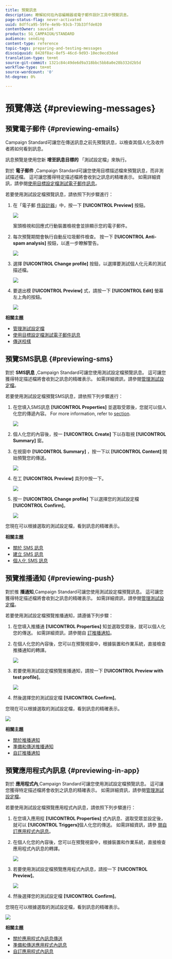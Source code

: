 ```yaml
---
title: 預覽訊息
description: 瞭解如何在內容編輯器或電子郵件設計工具中預覽訊息。
page-status-flag: never-activated
uuid: 8dffca95-59fe-4e9b-93cb-73b33ffde020
contentOwner: sauviat
products: SG_CAMPAIGN/STANDARD
audience: sending
content-type: reference
topic-tags: preparing-and-testing-messages
discoiquuid: 8428f8ac-8ef5-46cd-9d93-10ec0ecd3ded
translation-type: tm+mt
source-git-commit: 1321c84c49de6d9a318bbc5bb8a0e28b332d2b5d
workflow-type: tm+mt
source-wordcount: '0'
ht-degree: 0%

---
```



# 預覽傳送 {#previewing-messages}

## 預覽電子郵件 {#previewing-emails}

Campaign Standard可讓您在傳送訊息之前先預覽訊息，以檢查其個人化及收件者將如何看到訊息。

訊息預覽是使用您新 **增至訊息目標的** 「測試設定檔」來執行。

對於 **電子郵件** ,Campaign Standard可讓您使用目標描述檔來預覽訊息，而非測試描述檔。 這可讓您獲得特定描述檔將會收到之訊息的精確表示。 如需詳細資訊，請參閱[使用目標設定檔測試電子郵件訊息](../../sending/using/testing-messages-using-target.md)。

若要使用測試設定檔預覽訊息，請依照下列步驟進行：

1. 在「電子郵 [件設計器](../../designing/using/designing-content-in-adobe-campaign.md)」中，按一下 **[!UICONTROL Preview]** 按鈕。

   ![](assets/sending_preview.png)

   案頭檢視和回應式行動裝置檢視會並排顯示您的電子郵件。

1. 每次預覽期間會執行自動反垃圾郵件檢查。 按一下 **[!UICONTROL Anti-spam analysis]** 按鈕，以進一步瞭解警告。

   ![](assets/sending_anti-spam_analysis.png)

1. 選擇 **[!UICONTROL Change profile]** 按鈕，以選擇要測試個人化元素的測試描述檔。

   ![](assets/sending_test-profile.png)

1. 要退出模 **[!UICONTROL Preview]** 式，請按一下 **[!UICONTROL Edit]** 螢幕左上角的按鈕。

   ![](assets/sending_preview_edit.png)

**相關主題**

* [管理測試設定檔](../../audiences/using/managing-test-profiles.md)
* [使用目標設定檔測試電子郵件訊息](../../sending/using/testing-messages-using-target.md)
* [傳送校樣](../../sending/using/sending-proofs.md)

## 預覽SMS訊息 {#previewing-sms}

對於 **SMS訊息** ,Campaign Standard可讓您使用測試設定檔預覽訊息。 這可讓您獲得特定描述檔將會收到之訊息的精確表示。 如需詳細資訊，請參閱[管理測試設定檔](../../audiences/using/managing-test-profiles.md)。

若要使用測試設定檔預覽SMS訊息，請依照下列步驟進行：

1. 在您填入SMS訊息 **[!UICONTROL Properties]** 並選取受眾後，您就可以個人化您的傳遞內容。 For more information, refer to [section](../../channels/using/personalizing-sms-messages.md).

   ![](assets/sms_preview.png)

1. 個人化您的內容後，按一 **[!UICONTROL Create]** 下以存取視 **[!UICONTROL Summary]** 窗。

1. 在視窗中 **[!UICONTROL Summary]** ，按一下以 **[!UICONTROL Content]** 開始預覽您的傳送。

   ![](assets/sms_preview_2.png)

1. 在工 **[!UICONTROL Preview]** 具列中按一下。

   ![](assets/sms_preview_3.png)

1. 按一 **[!UICONTROL Change profile]** 下以選擇您的測試設定檔 **[!UICONTROL Confirm]**。

   ![](assets/sms_preview_4.png)

您現在可以根據選取的測試設定檔，看到訊息的精確表示。

**相關主題**

* [關於 SMS 訊息](../../channels/using/about-sms-messages.md)
* [建立 SMS 訊息](../../channels/using/creating-an-sms-message.md)
* [個人化 SMS 訊息](../../channels/using/personalizing-sms-messages.md)

## 預覽推播通知 {#previewing-push}

對於推 **播通知**,Campaign Standard可讓您使用測試設定檔預覽訊息。 這可讓您獲得特定描述檔將會收到之訊息的精確表示。 如需詳細資訊，請參閱[管理測試設定檔](../../audiences/using/managing-test-profiles.md)。

若要使用測試設定檔預覽推播通知，請遵循下列步驟：

1. 在您填入推播通 **[!UICONTROL Properties]** 知並選取受眾後，就可以個人化您的傳送。 如需詳細資訊，請參閱自 [訂推播通知](../../channels/using/customizing-a-push-notification.md)。

1. 在個人化您的內容後，您可以在預覽視窗中，根據裝置和作業系統，直接檢查推播通知的轉譯。

   ![](assets/push_preview.png)

1. 若要使用測試設定檔預覽推播通知，請按一下 **[!UICONTROL Preview with test profile]**。

   ![](assets/push_preview_2.png)

1. 然後選擇您的測試設定檔 **[!UICONTROL Confirm]**。

您現在可以根據選取的測試設定檔，看到訊息的精確表示。

![](assets/push_preview_3.png)

**相關主題**

* [關於推播通知](../../channels/using/about-push-notifications.md)
* [準備和傳送推播通知](../../channels/using/preparing-and-sending-a-push-notification.md)
* [自訂推播通知](../../channels/using/customizing-a-push-notification.md)

## 預覽應用程式內訊息 {#previewing-in-app}

對於 **應用程式內**,Campaign Standard可讓您使用測試設定檔預覽訊息。 這可讓您獲得特定描述檔將會收到之訊息的精確表示。 如需詳細資訊，請參閱[管理測試設定檔](../../audiences/using/managing-test-profiles.md)。

若要使用測試設定檔預覽應用程式內訊息，請依照下列步驟進行：

1. 在您填入應用程 **[!UICONTROL Properties]** 式內訊息、選取受眾並設定後，就可以 **[!UICONTROL Triggers]**&#x200B;個人化您的傳送。 如需詳細資訊，請參 [閱自訂應用程式內訊息](../../channels/using/customizing-an-in-app-message.md)。

1. 在個人化您的內容後，您可以在預覽視窗中，根據裝置和作業系統，直接檢查應用程式內訊息的轉譯。

   ![](assets/in_app_preview.png)

1. 若要使用測試設定檔預覽應用程式內訊息，請按一下 **[!UICONTROL Preview]**。

   ![](assets/in_app_preview_2.png)

1. 然後選擇您的測試設定檔 **[!UICONTROL Confirm]**。

您現在可以根據選取的測試設定檔，看到訊息的精確表示。

![](assets/in_app_preview_3.png)

**相關主題**

* [關於應用程式內訊息傳送](../../channels/using/about-in-app-messaging.md)
* [準備和傳送應用程式內訊息](../../channels/using/preparing-and-sending-an-in-app-message.md)
* [自訂應用程式內訊息](../../channels/using/customizing-an-in-app-message.md)